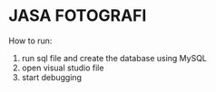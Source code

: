 # JASA FOTOGRAFI #

How to run:
1. run sql file and create the database using MySQL
2. open visual studio file
3. start debugging
